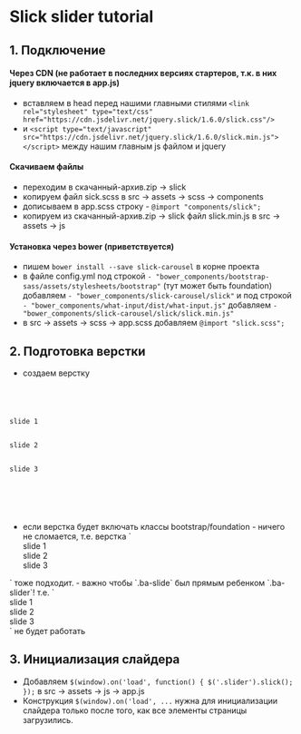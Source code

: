 # Slick slider tutorial
## 1. Подключение
#### Через CDN (не работает в последних версиях стартеров, т.к. в них jquery включается в app.js)
- вставляем в head перед нашими главными стилями `<link rel="stylesheet" type="text/css" href="https://cdn.jsdelivr.net/jquery.slick/1.6.0/slick.css"/>`
- и `<script type="text/javascript" src="https://cdn.jsdelivr.net/jquery.slick/1.6.0/slick.min.js"></script>` между нашим главным js файлом и jquery

#### Скачиваем файлы
- переходим в скачанный-архив.zip -> slick
- копируем файл sick.scss в src -> assets -> scss -> components
- дописываем в app.scss строку - `@import "components/slick";`
- копируем из скачанный-архив.zip -> slick файл slick.min.js в src -> assets -> js

#### Установка через bower (приветствуется)
- пишем `bower install --save slick-carousel` в корне проекта
- в файле config.yml под строкой `- "bower_components/bootstrap-sass/assets/stylesheets/bootstrap"` (тут может быть foundation) добавляем `- "bower_components/slick-carousel/slick"`
и под строкой `- "bower_components/what-input/dist/what-input.js"` добавляем `- "bower_components/slick-carousel/slick/slick.min.js"`
- в src -> assets -> scss -> app.scss добавляем `@import "slick.scss";`

## 2. Подготовка верстки
- создаем верстку
<pre>
<code>
   <div class="ba-slider">
     <div class="ba-slide">slide 1</div>
     <div class="ba-slide">slide 2</div>
     <div class="ba-slide">slide 3</div>
   <div/>
   </code>
   </pre>
- если верстка будет включать классы bootstrap/foundation - ничего не сломается, т.е. верстка
 `<div class="container">
    <div class="row ba-slider">
      <div class="col-md-4 ba-slide">slide 1</div>
      <div class="col-md-4 ba-slide">slide 2</div>
      <div class="col-md-4 ba-slide">slide 3</div>
    <div/>
 </div>`
 тоже подходит.
- важно чтобы `.ba-slide` был прямым ребенком `.ba-slider`!
  т.е.
  `<div class="container ba-slider">
    <div class="row">
      <div class="col-md-4 ba-slide">slide 1</div>
      <div class="col-md-4 ba-slide">slide 2</div>
      <div class="col-md-4 ba-slide">slide 3</div>
    <div/>
 </div>`
 не будет работать
 
## 3. Инициализация слайдера
- Добавляем `$(window).on('load', function() {
		$('.slider').slick();
	});`
  в src -> assets -> js -> app.js
- Конструкция `$(window).on('load', ...` нужна для инициализации слайдера только после того, как все элементы страницы загрузились.
 
